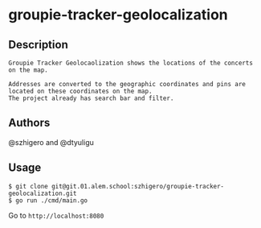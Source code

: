 # groupie-tracker-geolocalization

## Description
    Groupie Tracker Geolocaolization shows the locations of the concerts on the map.

    Addresses are converted to the geographic coordinates and pins are located on these coordinates on the map.
    The project already has search bar and filter.


## Authors
@szhigero and @dtyuligu

## Usage
```
$ git clone git@git.01.alem.school:szhigero/groupie-tracker-geolocalization.git
$ go run ./cmd/main.go
```

Go to ```http://localhost:8080```

